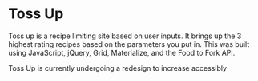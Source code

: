 # Toss Up
Toss up is a recipe limiting site based on user inputs. It brings up the 3 highest rating recipes based on the parameters you put in. This was built using JavaScript, jQuery, Grid, Materialize, and the Food to Fork API.


Toss Up is currently undergoing a redesign to increase accessibly 
